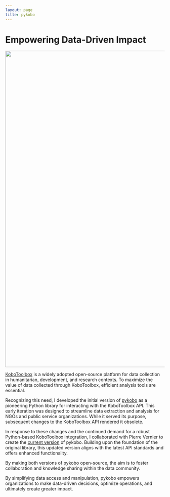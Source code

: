 ```yaml
---
layout: page
title: pykobo
---
```


# Empowering Data-Driven Impact

<img src="{{ site.baseurl }}/images/pykobo.png?raw=true" width="1000"/>

[KoboToolbox](https://www.kobotoolbox.org/) is a widely adopted open-source platform for data collection in humanitarian, development, and research contexts. To maximize the value of data collected through KoboToolbox, efficient analysis tools are essential.

Recognizing this need, I developed the initial version of [pykobo](https://github.com/jvaleroliet/pykobo_legacy) as a pioneering Python library for interacting with the KoboToolbox API. This early iteration was designed to streamline data extraction and analysis for NGOs and public service organizations. While it served its purpose, subsequent changes to the KoboToolbox API rendered it obsolete.

In response to these changes and the continued demand for a robust Python-based KoboToolbox integration, I collaborated with Pierre Vernier to create the [current version](https://github.com/pvernier/pykobo) of pykobo. Building upon the foundation of the original library, this updated version aligns with the latest API standards and offers enhanced functionality.

By making both versions of pykobo open-source, the aim is to foster collaboration and knowledge sharing within the data community. 

By simplifying data access and manipulation, pykobo empowers organizations to make data-driven decisions, optimize operations, and ultimately create greater impact.
